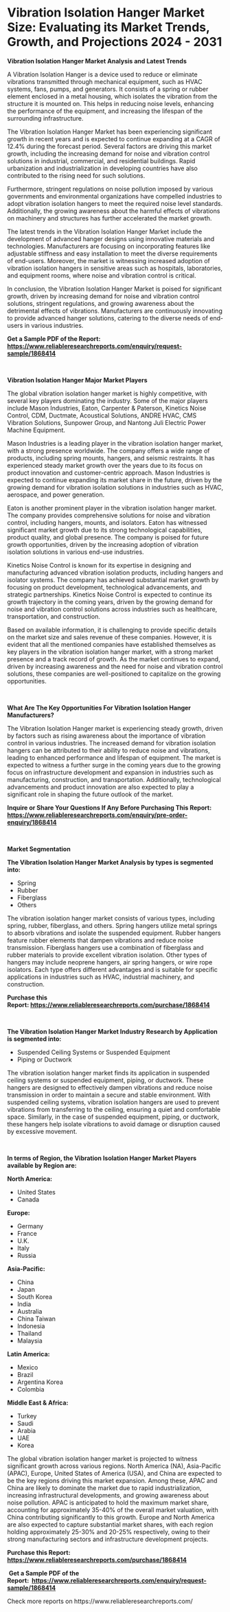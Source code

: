 <p><h1>Vibration Isolation Hanger Market Size: Evaluating its Market Trends, Growth, and Projections 2024 - 2031</h1></p><p><strong>Vibration Isolation Hanger Market Analysis and Latest Trends</strong></p>
<p><p>A Vibration Isolation Hanger is a device used to reduce or eliminate vibrations transmitted through mechanical equipment, such as HVAC systems, fans, pumps, and generators. It consists of a spring or rubber element enclosed in a metal housing, which isolates the vibration from the structure it is mounted on. This helps in reducing noise levels, enhancing the performance of the equipment, and increasing the lifespan of the surrounding infrastructure.</p><p>The Vibration Isolation Hanger Market has been experiencing significant growth in recent years and is expected to continue expanding at a CAGR of 12.4% during the forecast period. Several factors are driving this market growth, including the increasing demand for noise and vibration control solutions in industrial, commercial, and residential buildings. Rapid urbanization and industrialization in developing countries have also contributed to the rising need for such solutions.</p><p>Furthermore, stringent regulations on noise pollution imposed by various governments and environmental organizations have compelled industries to adopt vibration isolation hangers to meet the required noise level standards. Additionally, the growing awareness about the harmful effects of vibrations on machinery and structures has further accelerated the market growth.</p><p>The latest trends in the Vibration Isolation Hanger Market include the development of advanced hanger designs using innovative materials and technologies. Manufacturers are focusing on incorporating features like adjustable stiffness and easy installation to meet the diverse requirements of end-users. Moreover, the market is witnessing increased adoption of vibration isolation hangers in sensitive areas such as hospitals, laboratories, and equipment rooms, where noise and vibration control is critical.</p><p>In conclusion, the Vibration Isolation Hanger Market is poised for significant growth, driven by increasing demand for noise and vibration control solutions, stringent regulations, and growing awareness about the detrimental effects of vibrations. Manufacturers are continuously innovating to provide advanced hanger solutions, catering to the diverse needs of end-users in various industries.</p></p>
<p><strong>Get a Sample PDF of the Report:&nbsp; <a href="https://www.reliableresearchreports.com/enquiry/request-sample/1868414">https://www.reliableresearchreports.com/enquiry/request-sample/1868414</a></strong></p>
<p>&nbsp;</p>
<p><strong>Vibration Isolation Hanger Major Market Players</strong></p>
<p><p>The global vibration isolation hanger market is highly competitive, with several key players dominating the industry. Some of the major players include Mason Industries, Eaton, Carpenter & Paterson, Kinetics Noise Control, CDM, Ductmate, Acoustical Solutions, ANDRE HVAC, CMS Vibration Solutions, Sunpower Group, and Nantong Juli Electric Power Machine Equipment.</p><p>Mason Industries is a leading player in the vibration isolation hanger market, with a strong presence worldwide. The company offers a wide range of products, including spring mounts, hangers, and seismic restraints. It has experienced steady market growth over the years due to its focus on product innovation and customer-centric approach. Mason Industries is expected to continue expanding its market share in the future, driven by the growing demand for vibration isolation solutions in industries such as HVAC, aerospace, and power generation.</p><p>Eaton is another prominent player in the vibration isolation hanger market. The company provides comprehensive solutions for noise and vibration control, including hangers, mounts, and isolators. Eaton has witnessed significant market growth due to its strong technological capabilities, product quality, and global presence. The company is poised for future growth opportunities, driven by the increasing adoption of vibration isolation solutions in various end-use industries.</p><p>Kinetics Noise Control is known for its expertise in designing and manufacturing advanced vibration isolation products, including hangers and isolator systems. The company has achieved substantial market growth by focusing on product development, technological advancements, and strategic partnerships. Kinetics Noise Control is expected to continue its growth trajectory in the coming years, driven by the growing demand for noise and vibration control solutions across industries such as healthcare, transportation, and construction.</p><p>Based on available information, it is challenging to provide specific details on the market size and sales revenue of these companies. However, it is evident that all the mentioned companies have established themselves as key players in the vibration isolation hanger market, with a strong market presence and a track record of growth. As the market continues to expand, driven by increasing awareness and the need for noise and vibration control solutions, these companies are well-positioned to capitalize on the growing opportunities.</p></p>
<p>&nbsp;</p>
<p><strong>What Are The Key Opportunities For Vibration Isolation Hanger Manufacturers?</strong></p>
<p><p>The Vibration Isolation Hanger market is experiencing steady growth, driven by factors such as rising awareness about the importance of vibration control in various industries. The increased demand for vibration isolation hangers can be attributed to their ability to reduce noise and vibrations, leading to enhanced performance and lifespan of equipment. The market is expected to witness a further surge in the coming years due to the growing focus on infrastructure development and expansion in industries such as manufacturing, construction, and transportation. Additionally, technological advancements and product innovation are also expected to play a significant role in shaping the future outlook of the market.</p></p>
<p><strong>Inquire or Share Your Questions If Any Before Purchasing This Report: <a href="https://www.reliableresearchreports.com/enquiry/pre-order-enquiry/1868414">https://www.reliableresearchreports.com/enquiry/pre-order-enquiry/1868414</a></strong></p>
<p>&nbsp;</p>
<p><strong>Market Segmentation</strong></p>
<p><strong>The Vibration Isolation Hanger Market Analysis by types is segmented into:</strong></p>
<p><ul><li>Spring</li><li>Rubber</li><li>Fiberglass</li><li>Others</li></ul></p>
<p><p>The vibration isolation hanger market consists of various types, including spring, rubber, fiberglass, and others. Spring hangers utilize metal springs to absorb vibrations and isolate the suspended equipment. Rubber hangers feature rubber elements that dampen vibrations and reduce noise transmission. Fiberglass hangers use a combination of fiberglass and rubber materials to provide excellent vibration isolation. Other types of hangers may include neoprene hangers, air spring hangers, or wire rope isolators. Each type offers different advantages and is suitable for specific applications in industries such as HVAC, industrial machinery, and construction.</p></p>
<p><strong>Purchase this Report:&nbsp;<a href="https://www.reliableresearchreports.com/purchase/1868414">https://www.reliableresearchreports.com/purchase/1868414</a></strong></p>
<p>&nbsp;</p>
<p><strong>The Vibration Isolation Hanger Market Industry Research by Application is segmented into:</strong></p>
<p><ul><li>Suspended Ceiling Systems or Suspended Equipment</li><li>Piping or Ductwork</li></ul></p>
<p><p>The vibration isolation hanger market finds its application in suspended ceiling systems or suspended equipment, piping, or ductwork. These hangers are designed to effectively dampen vibrations and reduce noise transmission in order to maintain a secure and stable environment. With suspended ceiling systems, vibration isolation hangers are used to prevent vibrations from transferring to the ceiling, ensuring a quiet and comfortable space. Similarly, in the case of suspended equipment, piping, or ductwork, these hangers help isolate vibrations to avoid damage or disruption caused by excessive movement.</p></p>
<p>&nbsp;</p>
<p><strong>In terms of Region, the Vibration Isolation Hanger Market Players available by Region are:</strong></p>
<p>
    <p> <strong> North America: </strong>
        <ul>
            <li>United States</li>
            <li>Canada</li>
        </ul>
        </p> 
    <p> <strong> Europe: </strong>
        <ul>
            <li>Germany</li>
            <li>France</li>
            <li>U.K.</li>
            <li>Italy</li>
            <li>Russia</li>
        </ul>
        </p> 
    <p> <strong> Asia-Pacific: </strong>
        <ul>
            <li>China</li>
            <li>Japan</li>
            <li>South Korea</li>
            <li>India</li>
            <li>Australia</li>
            <li>China Taiwan</li>
            <li>Indonesia</li>
            <li>Thailand</li>
            <li>Malaysia</li>
        </ul>
        </p> 
    <p> <strong> Latin America: </strong>
        <ul>
            <li>Mexico</li>
            <li>Brazil</li>
            <li>Argentina Korea</li>
            <li>Colombia</li>
        </ul>
        </p> 
    <p> <strong> Middle East & Africa: </strong>
        <ul>
            <li>Turkey</li>
            <li>Saudi</li>
            <li>Arabia</li>
            <li>UAE</li>
            <li>Korea</li>
        </ul>
    </p>
    </p>
<p><p>The global vibration isolation hanger market is projected to witness significant growth across various regions. North America (NA), Asia-Pacific (APAC), Europe, United States of America (USA), and China are expected to be the key regions driving this market expansion. Among these, APAC and China are likely to dominate the market due to rapid industrialization, increasing infrastructural developments, and growing awareness about noise pollution. APAC is anticipated to hold the maximum market share, accounting for approximately 35-40% of the overall market valuation, with China contributing significantly to this growth. Europe and North America are also expected to capture substantial market shares, with each region holding approximately 25-30% and 20-25% respectively, owing to their strong manufacturing sectors and infrastructure development projects.</p></p>
<p><strong>Purchase this Report: <a href="https://www.reliableresearchreports.com/purchase/1868414">https://www.reliableresearchreports.com/purchase/1868414</a></strong></p>
<p>&nbsp;<strong>Get a Sample PDF of the Report:&nbsp;&nbsp;<a href="https://www.reliableresearchreports.com/enquiry/request-sample/1868414">https://www.reliableresearchreports.com/enquiry/request-sample/1868414</a></strong></p>
<p><strong></strong></p>
<p>Check more reports on https://www.reliableresearchreports.com/</p>